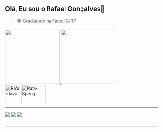 ## Olá, Eu sou o Rafael Gonçalves👋

> 📚 Graduando na Fatec-SJRP

<div>
  <a href="https://github.com/rafagfran/github-readme-stats">
    <img height="180em" src="https://github-readme-stats.vercel.app/api?username=rafagfran&theme=tokyonight&show_icons=true&include_all_commits=true" />
    <img height="180em" src="https://github-readme-stats.vercel.app/api/top-langs/?username=rafagfran&size_weight=0.5&count_weight=0.5&exclude_repo=Project-in-VBA&layout=compact&theme=tokyonight" />
  </a>
</div>


<div>

  <img align="center" alt="Rafa-Java" height="60" width="50" src="https://cdn.jsdelivr.net/gh/devicons/devicon/icons/java/java-original.svg" />
  <img align="center" alt="Rafa-Spring" height="60" width="80" src="https://cdn.jsdelivr.net/gh/devicons/devicon/icons/spring/spring-original-wordmark.svg" />

</div>

---

<div> 
  <a href="https://instagram.com/rafael.gfc" target="_blank"><img src="https://img.shields.io/badge/-Instagram-%23E4405F?style=for-the-badge&logo=instagram&logoColor=white" target="_blank"></a>
  <a href = "rafagfra@hotmail.com"><img src="https://img.shields.io/badge/-Gmail-%23333?style=for-the-badge&logo=gmail&logoColor=white" target="_blank"></a>
  <a href=https://www.linkedin.com/in/rafael-g-francisco-90a886210/ target="_blank"><img src="https://img.shields.io/badge/-LinkedIn-%230077B5?style=for-the-badge&logo=linkedin&logoColor=white" target="_blank"></a> 
</div>

##

---


